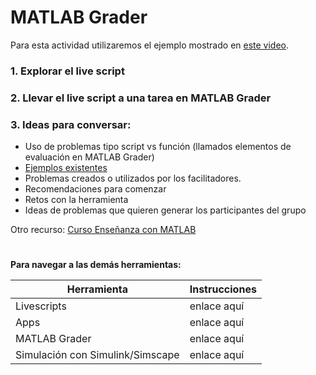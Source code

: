 # MATLAB Grader

Para esta actividad utilizaremos el ejemplo mostrado en [este video](https://www.youtube.com/live/ejvo6E_HVCc).

### 1. Explorar el live script 


### 2. Llevar el live script a una tarea en MATLAB Grader

### 3. Ideas para conversar:
- Uso de problemas tipo script vs función (llamados elementos de evaluación en MATLAB Grader)
- [Ejemplos existentes](https://la.mathworks.com/products/matlab-grader/assessment-content.html) 
- Problemas creados o utilizados por los facilitadores.
- Recomendaciones para comenzar
- Retos con la herramienta
- Ideas de problemas que quieren generar los participantes del grupo


Otro recurso: [Curso Enseñanza con MATLAB](https://matlabacademy.mathworks.com/es/details/teaching-with-matlab/instructoronboard#module=6)



#
**Para navegar a las demás herramientas:**

| **Herramienta**                      | **Instrucciones** |
|----------------------------------|-------------|
| Livescripts                      | enlace aquí |
| Apps                             | enlace aquí |
| MATLAB Grader                    | enlace aquí |
| Simulación con Simulink/Simscape | enlace aquí |
